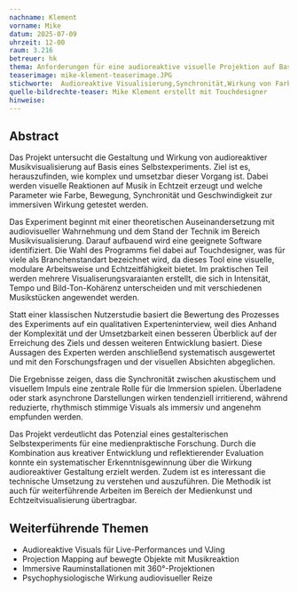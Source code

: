 ```yaml
---
nachname: Klement
vorname: Mike
datum: 2025-07-09
uhrzeit: 12-00
raum: 3.216 
betreuer: hk
thema: Anforderungen für eine audioreaktive visuelle Projektion auf Basis von Musikvisualisierungen
teaserimage: mike-klement-teaserimage.JPG
stichworte:  Audioreaktive Visualisierung,Synchronität,Wirkung von Farben,Selbstexpermient
quelle-bildrechte-teaser: Mike Klement erstellt mit Touchdesigner
hinweise:
---
```


## Abstract
Das Projekt untersucht die Gestaltung und Wirkung von audioreaktiver Musikvisualisierung auf Basis eines Selbstexperiments. Ziel ist es, herauszufinden, wie komplex und umsetzbar dieser Vorgang ist. Dabei werden visuelle Reaktionen auf Musik in Echtzeit erzeugt und welche Parameter wie Farbe, Bewegung, Synchronität und Geschwindigkeit zur immersiven Wirkung getestet werden.

Das Experiment beginnt mit einer theoretischen Auseinandersetzung mit audiovisueller Wahrnehmung und dem Stand der Technik im Bereich Musikvisualisierung. Darauf aufbauend wird eine geeignete Software identifiziert. Die Wahl des Programms fiel dabei auf Touchdesigner, was für viele als Branchenstandart bezeichnet wird, da dieses Tool eine visuelle, modulare Arbeitsweise und Echtzeitfähigkeit bietet. Im praktischen Teil werden mehrere Visualiserungsvaraianten erstellt, die sich in Intensität, Tempo und Bild-Ton-Kohärenz unterscheiden und mit verschiedenen Musikstücken angewendet werden.

Statt einer klassischen Nutzerstudie basiert die Bewertung des Prozesses des Experiments auf ein qualitativen Experteninterview, weil dies Anhand der Komplexität und der Umsetzbarkeit einen besseren Überblick auf der Erreichung des Ziels und dessen weiteren Entwicklung basiert. Diese Aussagen des Experten werden anschließend systematisch ausgewertet und mit den Forschungsfragen und der visuellen Absichten abgeglichen.

Die Ergebnisse zeigen, dass die Synchronität zwischen akustischem und visuellem Impuls eine zentrale Rolle für die Immersion spielen. Überladene oder stark asynchrone Darstellungen wirken tendenziell irritierend, während reduzierte, rhythmisch stimmige Visuals als immersiv und angenehm empfunden werden.

Das Projekt verdeutlicht das Potenzial eines gestalterischen Selbstexperiments für eine medienpraktische Forschung. Durch die Kombination aus kreativer Entwicklung und reflektierender Evaluation konnte ein systematischer Erkenntnisgewinnung über die Wirkung audioreaktiver Gestaltung erzielt werden. Zudem ist es interessant die technische Umsetzung zu verstehen und auszuführen. Die Methodik ist auch für weiterführende Arbeiten im Bereich der Medienkunst und Echtzeitvisualisierung übertragbar.

## Weiterführende Themen
* Audioreaktive Visuals für Live-Performances und VJing
* Projection Mapping auf bewegte Objekte mit Musikreaktion 
* Immersive Rauminstallationen mit 360°-Projektionen
* Psychophysiologische Wirkung audiovisueller Reize



